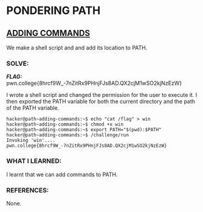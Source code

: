 # **PONDERING PATH**
## **<ins>ADDING COMMANDS</ins>**

We make a shell script and and add its location to PATH.

### SOLVE: 
***FLAG:***  pwn.college{8hrcf9W_-7nZitRx9PHnjFJs8AD.QX2cjM1wSO2kjNzEzW}

I wrote a shell script and changed the permission for the user to execute it. 
I then exported the PATH variable for both the current directory and the path of the PATH variable.

```
hacker@path~adding-commands:~$ echo "cat /flag" > win
hacker@path~adding-commands:~$ chmod +x win
hacker@path~adding-commands:~$ export PATH="$(pwd):$PATH"
hacker@path~adding-commands:~$ /challenge/run
Invoking 'win'....
pwn.college{8hrcf9W_-7nZitRx9PHnjFJs8AD.QX2cjM1wSO2kjNzEzW}
```

### WHAT I LEARNED:
I learnt that we can add commands to PATH.

### REFERENCES:
None. 
